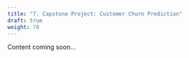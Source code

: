 ```yaml
---
title: "7. Capstone Project: Customer Churn Prediction"
draft: true
weight: 70
---
```


Content coming soon... 